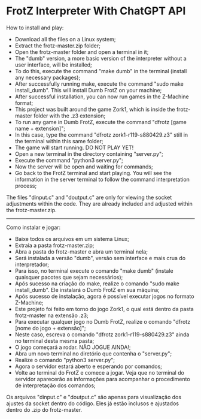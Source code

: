 # FrotZ Interpreter With ChatGPT API

How to install and play:

- Download all the files on a Linux system;
- Extract the frotz-master.zip folder;
- Open the frotz-master folder and open a terminal in it;
- The "dumb" version, a more basic version of the interpreter without a user interface, will be installed;
- To do this, execute the command "make dumb" in the terminal (install any necessary packages);
- After successfully running make, execute the command "sudo make install_dumb". This will install Dumb FrotZ on your machine;
- After successful installation, you can now run games in the Z-Machine format;
- This project was built around the game Zork1, which is inside the frotz-master folder with the .z3 extension;
- To run any game in Dumb FrotZ, execute the command "dfrotz [game name + extension]";
- In this case, type the command "dfrotz zork1-r119-s880429.z3" still in the terminal within this same folder;
- The game will start running. DO NOT PLAY YET!
- Open a new terminal in the directory containing "server.py";
- Execute the command "python3 server.py";
- Now the server will be open and waiting for commands;
- Go back to the FrotZ terminal and start playing. You will see the information in the server terminal to follow the command interpretation process;

The files "dinput.c" and "doutput.c" are only for viewing the socket adjustments within the code. They are already included and adjusted within the frotz-master.zip.





----------------------------------------------------------------------------------------------------------



Como instalar e jogar:
- Baixe todos os arquivos em um sistema Linux;
- Extraia a pasta frotz-master.zip;
- Abra a pasta do frotz-master e abra um terminal nela;
- Será instalada a versão "dumb", versão sem interface e mais crua do interpretador;
- Para isso, no terminal execute o comando "make dumb" (instale quaisquer pacotes que sejam necessários);
- Após sucesso na criação do make, realize o comando "sudo make install_dumb". Ele instalará o Dumb FrotZ em sua máquina;
- Após sucesso de instalação, agora é possível executar jogos no formato Z-Machine;
- Este projeto foi feito em torno do jogo Zork1, o qual está dentro da pasta frotz-master na extensão .z3;
- Para executar qualquer jogo no Dumb FrotZ, realize o comando "dfrotz [nome do jogo + extensão]";
- Neste caso, escreva o comando "dfrotz zork1-r119-s880429.z3" ainda no terminal desta mesma pasta;
- O jogo começará a rodar. NÃO JOGUE AINDA!;
- Abra um novo terminal no diretório que contenha o "server.py";
- Realize o comando "python3 server.py";
- Agora o servidor estará aberto e esperando por comandos;
- Volte ao terminal do FrotZ e comece a jogar. Veja que no terminal do servidor aparecerão as informações para acompanhar o procedimento de interpretação dos comandos;

Os arquivos "dinput.c" e "doutput.c" são apenas para visualização dos ajustes da socket dentro do código. Eles já estão inclusos e ajustados dentro do .zip do frotz-master.
